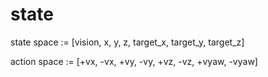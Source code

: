 # state

state space := [vision, x, y, z, target_x, target_y, target_z]

action space := [+vx, -vx, +vy, -vy, +vz, -vz, +vyaw, -vyaw]
